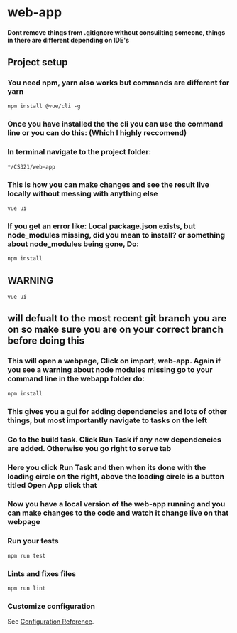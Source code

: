 # web-app

#### Dont remove things from .gitignore without consuilting someone, things in there are different depending on IDE's

## Project setup 
### You need npm, yarn also works but commands are different for yarn
```
npm install @vue/cli -g
```
### Once you have installed the the cli you can use the command line or you can do this: (Which I highly reccomend)
### In terminal navigate to the project folder:
```
*/CS321/web-app
```
### This is how you can make changes and see the result live locally without messing with anything else
```
vue ui
```
### If you get an error like: Local package.json exists, but node_modules missing, did you mean to install?  or something about node_modules being gone, Do:
```
npm install
```
## WARNING 
```
vue ui
```
## will defualt to the most recent git branch you are on so make sure you are on your correct branch before doing this
### This will open a webpage, Click on import, web-app.  Again if you see a warning about node modules missing go to your command line in the webapp folder do:
```
npm install
```
### This gives you a gui for adding dependencies and lots of other things, but most importantly navigate to tasks on the left
### Go to the build task. Click Run Task if any new dependencies are added.  Otherwise you go right to serve tab
### Here you click Run Task and then when its done with the loading circle on the right, above the loading circle is a button titled Open App click that
### Now you have a local version of the web-app running and you can make changes to the code and watch it change live on that webpage

### Run your tests
```
npm run test
```

### Lints and fixes files
```
npm run lint
```

### Customize configuration
See [Configuration Reference](https://cli.vuejs.org/config/).
